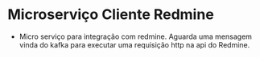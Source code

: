# Microserviço Cliente Redmine

- Micro serviço para integração com redmine. Aguarda uma mensagem vinda do kafka para executar
uma requisição http na api do Redmine.